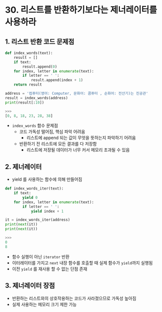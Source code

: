 # 30. 리스트를 반환하기보다는 제너레이터를 사용하라

## 1. 리스트 반환 코드 문제점

```python
def index_words(text):
    result = []
    if text:
        result.append(0)
    for index, letter in enumerate(text):
        if letter == ' ':
            result.append(index + 1)
    return result

address = '컴퓨터(영어: Computer, 문화어: 콤퓨터 , 순화어: 전산기)는 진공관'
result = index_words(address)
print(result[:10])

>>>
[0, 8, 18, 23, 28, 38]
```

- `index_words` 함수 문제점
    - 코드 가독성 떨어짐, 핵심 파악 어려움
        - 리스트에 append 되는 값이 무엇을 뜻하는지 파악하기 어려움
    - 반환하기 전 리스트에 모든 결과를 다 저장함
        - 리스트에 저장될 데이터가 너무 커서 메모리 초과될 수 있음

## 2. 제너레이터

- yield 를 사용하는 함수에 의해 만들어짐

```python
def index_words_iter(text):
    if text:
        yield 0
    for index, letter in enumerate(text):
        if letter == ' ':
            yield index + 1

it = index_words_iter(address)
print(next(it))
print(next(it))

>>>
0
8
```

- 함수 실행이 아닌 `iterator` 반환
- 이터레이터를 가지고 `next` 내장 함수를 호출할 때 실제 함수가 `yield`까지 실행됨
- 이전 `yield` 를 재사용 할 수 없는 단점 존재

## 3. 제너레이터 장점

- 반환하는 리스트와의 상호작용하는 코드가 사라졌으므로 가독성 높아짐
- 실제 사용하는 메모리 크기 제한 가능